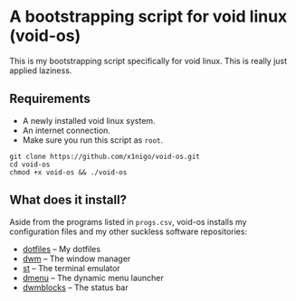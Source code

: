 # A bootstrapping script for void linux (void-os)

This is my bootstrapping script specifically for void linux. This is really just applied laziness.

## Requirements

- A newly installed void linux system.
- An internet connection.
- Make sure you run this script as `root`.

```
git clone https://github.com/x1nigo/void-os.git
cd void-os
chmod +x void-os && ./void-os
```
## What does it install?
Aside from the programs listed in `progs.csv`, void-os installs my configuration files and my other suckless software repositories:
- [dotfiles](https://github.com/x1nigo/dotfiles) &ndash; My dotfiles
- [dwm](https://github.com/x1nigo/dwm) &ndash; The window manager
- [st](https://github.com/x1nigo/st) &ndash; The terminal emulator
- [dmenu](https://github.com/x1nigo/dmenu) &ndash; The dynamic menu launcher
- [dwmblocks](https://github.com/x1nigo/dwmblocks) &ndash; The status bar
